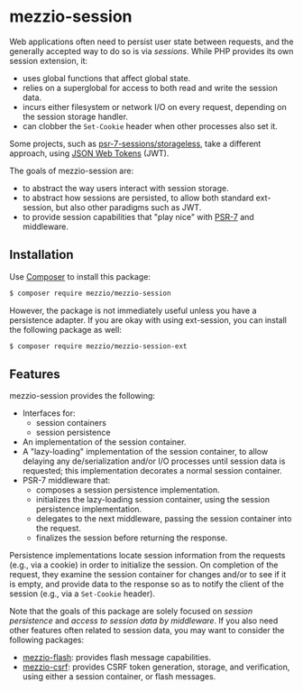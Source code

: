 # mezzio-session

Web applications often need to persist user state between requests, and the
generally accepted way to do so is via _sessions_. While PHP provides its own
session extension, it:

- uses global functions that affect global state.
- relies on a superglobal for access to both read and write the session data.
- incurs either filesystem or network I/O on every request, depending on the
  session storage handler.
- can clobber the `Set-Cookie` header when other processes also set it.

Some projects, such as [psr-7-sessions/storageless](https://github.com/psr7-sessions/storageless),
take a different approach, using [JSON Web Tokens](https://tools.ietf.org/html/rfc7519) (JWT).

The goals of mezzio-session are:

- to abstract the way users interact with session storage.
- to abstract how sessions are persisted, to allow both standard ext-session,
  but also other paradigms such as JWT.
- to provide session capabilities that "play nice" with
  [PSR-7](http://www.php-fig.org/psr/psr-7/) and middleware.

## Installation

Use [Composer](https://getcomposer.org) to install this package:

```bash
$ composer require mezzio/mezzio-session
```

However, the package is not immediately useful unless you have a persistence
adapter. If you are okay with using ext-session, you can install the following
package as well:

```bash
$ composer require mezzio/mezzio-session-ext
```

## Features

mezzio-session provides the following:

- Interfaces for:
    - session containers
    - session persistence
- An implementation of the session container.
- A "lazy-loading" implementation of the session container, to allow delaying
  any de/serialization and/or I/O processes until session data is requested;
  this implementation decorates a normal session container.
- PSR-7 middleware that:
    - composes a session persistence implementation.
    - initializes the lazy-loading session container, using the session
      persistence implementation.
    - delegates to the next middleware, passing the session container into the
      request.
    - finalizes the session before returning the response.

Persistence implementations locate session information from the requests (e.g.,
via a cookie) in order to initialize the session. On completion of the request,
they examine the session container for changes and/or to see if it is empty, and
provide data to the response so as to notify the client of the session (e.g.,
via a `Set-Cookie` header).

Note that the goals of this package are solely focused on _session persistence_
and _access to session data by middleware_. If you also need other features
often related to session data, you may want to consider the following packages:

- [mezzio-flash](https://github.com/mezzio/mezzio-flash):
  provides flash message capabilities.
- [mezzio-csrf](https://github.com/mezzio/mezzio-csrf):
  provides CSRF token generation, storage, and verification, using either a
  session container, or flash messages.
